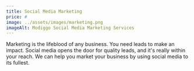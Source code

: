 ```yaml
---
title: Social Media Marketing
price: #
image: ../assets/images/marketing.png
imageAlt: Modiggo Social Media Marketing Services
---
```


Marketing is the lifeblood of any business. You need leads to make an impact. Social media opens the door for quality leads, and it's really within your reach. We can help you market your business by using social media to its fullest.